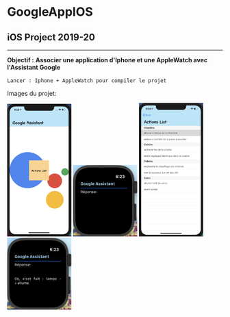 # GoogleAppIOS

## iOS Project 2019-20

---

**Objectif :** __Associer une application d'Iphone et une AppleWatch avec l'Assistant Google__

```
Lancer : Iphone + AppleWatch pour compiler le projet
```

Images du projet:

<img src="img/home.png" alt="Home iphone" width="150" float="left" />

<img src="img/homeWatch.png" alt="Home AppleWatch" width="150" float="right" />

<img src="img/ListActions.png" alt="ListAction Iphone" width="150" float="left" />

<img src="img/responseGoogleWatch.png" alt="Response Apple Watch" width="150" float="right" />
